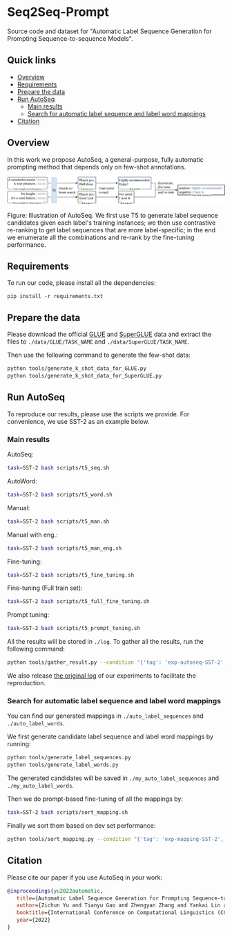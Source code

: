 # Seq2Seq-Prompt

Source code and dataset for "Automatic Label Sequence Generation for Prompting Sequence-to-sequence Models".

## Quick links

- [Overview](#overview)
- [Requirements](#requirements)
- [Prepare the data](#prepare-the-data)
- [Run AutoSeq](#run-autoseq)
  - [Main results](#main-results)
  - [Search for automatic label sequence and label word mappings](#search-for-automatic-label-sequence-and-label-word-mappings)
- [Citation](#citation)

## Overview

In this work we propose AutoSeq, a general-purpose, fully automatic prompting method that depends only on few-shot annotations.

![](./figs/AutoSeq.png)

Figure: Illustration of AutoSeq. We first use T5 to generate label sequence candidates given each label's training instances; we then use contrastive re-ranking to get label sequences that are more label-specific; in the end we enumerate all the combinations and re-rank by the fine-tuning performance.

## Requirements

To run our code, please install all the dependencies:

```
pip install -r requirements.txt
```

## Prepare the data

Please download the official [GLUE](https://nlp.cs.princeton.edu/projects/lm-bff/datasets.tar) and [SuperGLUE](https://super.gluebenchmark.com) data and extract the files to `./data/GLUE/TASK_NAME` and `./data/SuperGLUE/TASK_NAME`.

Then use the following command to generate the few-shot data:

```bash
python tools/generate_k_shot_data_for_GLUE.py
python tools/generate_k_shot_data_for_SuperGLUE.py
```

## Run AutoSeq

To reproduce our results, please use the scripts we provide. For convenience, we use SST-2 as an example below.

### Main results

AutoSeq:

```bash
task=SST-2 bash scripts/t5_seq.sh
```

AutoWord:

```bash
task=SST-2 bash scripts/t5_word.sh
```

Manual:

```bash
task=SST-2 bash scripts/t5_man.sh
```

Manual with eng.:

```bash
task=SST-2 bash scripts/t5_man_eng.sh
```

Fine-tuning:

```bash
task=SST-2 bash scripts/t5_fine_tuning.sh
```

Fine-tuning (Full train set):

```bash
task=SST-2 bash scripts/t5_full_fine_tuning.sh
```

Prompt tuning:

```bash
task=SST-2 bash scripts/t5_prompt_tuning.sh
```

All the results will be stored in `./log`. To gather all the results, run the following command:

```bash
python tools/gather_result.py --condition "{'tag': 'exp-autoseq-SST-2', 'task_name': 'sst-2', 'few_shot_type': 'prompt'}"
```

We also release [the original log](https://drive.google.com/file/d/1BZki2lY3XHllE4mN9qMJ9-hsI7xmwecY/view?usp=sharing) of our experiments to facilitate the reproduction. 

### Search for automatic label sequence and label word mappings

You can find our generated mappings in `./auto_label_sequences` and `./auto_label_words`.

We first generate candidate label sequence and label word mappings by running:

```bash
python tools/generate_label_sequences.py
python tools/generate_label_words.py
```

The generated candidates will be saved in `./my_auto_label_sequences` and `./my_auto_label_words`.

Then we do prompt-based fine-tuning of all the mappings by:

```bash
task=SST-2 bash scripts/sort_mapping.sh
```

Finally we sort them based on dev set performance:

```bash
python tools/sort_mapping.py --condition "{'tag': 'exp-mapping-SST-2', 'task_name': 'sst-2'}" --mapping_dir auto_label_sequences
```

## Citation

Please cite our paper if you use AutoSeq in your work:

```bibtex
@inproceedings{yu2022automatic,
   title={Automatic Label Sequence Generation for Prompting Sequence-to-sequence Models},
   author={Zichun Yu and Tianyu Gao and Zhengyan Zhang and Yankai Lin and Zhiyuan Liu and Maosong Sun and Jie Zhou},
   booktitle={International Conference on Computational Linguistics (COLING)},
   year={2022}
}
```
